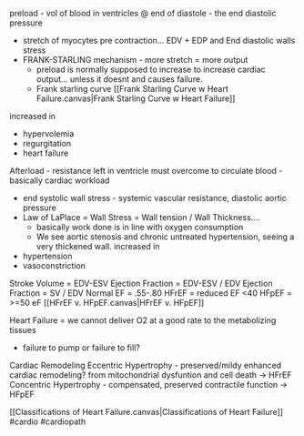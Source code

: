 preload - vol of blood in ventricles @ end of diastole - the end diastolic pressure 
- stretch of myocytes pre contraction... EDV + EDP and End diastolic walls stress
- FRANK-STARLING mechanism - more stretch = more output 
	- preload is normally supposed to increase to increase cardiac output... unless it doesnt and causes failure. 
	- Frank starling curve
[[Frank Starling Curve w Heart Failure.canvas|Frank Starling Curve w Heart Failure]]

increased in 
- hypervolemia
- regurgitation
- heart failure

Afterload - resistance left in ventricle must overcome to circulate blood - basically cardiac workload
- end systolic wall stress - systemic vascular resistance, diastolic aortic pressure 
- Law of LaPlace = Wall Stress = Wall tension / Wall Thickness.... 
	- basically work done is in line with oxygen consumption 
	- We see aortic stenosis and chronic untreated hypertension, seeing a very thickened wall. 
increased in 
- hypertension
- vasoconstriction

Stroke Volume = EDV-ESV
Ejection Fraction = EDV-ESV / EDV
Ejection Fraction = SV / EDV
Normal EF = .55-.80 
HFrEF = reduced EF <40 
HFpEF = >=50 eF
 [[HFrEF v. HFpEF.canvas|HFrEF v. HFpEF]]


Heart Failure = we cannot deliver O2 at a good rate to the metabolizing tissues 
- failure to pump or failure to fill? 

Cardiac Remodeling
Eccentric Hypertrophy - preserved/mildy enhanced cardiac remodeling? from mitochondrial dysfuntion and cell death -> HFrEF 
Concentric Hypertrophy - compensated, preserved contractile function -> HFpEF 

[[Classifications of Heart Failure.canvas|Classifications of Heart Failure]]
#cardio #cardiopath

